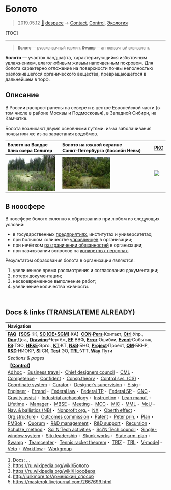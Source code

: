 # Болото
> 2019.05.12 [🚀](../index/index.md) [despace](index.md) → [Contact](contact.md), [Control](control.md), [Экология](ecology.md)

[TOC]

---

> <small>**Болото** — русскоязычный термин. **Swamp** — англоязычный эквивалент.</small>

**Боло́то** — участок ландшафта, характеризующийся избыточным увлажнением, влаголюбивым живым напочвенным покровом. Для болота характерно отложение на поверхности почвы неполностью разложившегося органического вещества, превращающегося в дальнейшем в торф.



## Описание
В России распространены на севере и в центре Европейской части (в том числе в районе Москвы и Подмосковья), в Западной Сибири, на Камчатке.

Болота возникают двумя основными путями: из‑за заболачивания почвы или же из‑за зарастания водоёмов.

|Болото на Валдае близ озера Селигер|Болото на южной окраине Санкт‑Петербурга (бассейн Невы)|[РКС](contact/rss.md)|
|:--|:--|:--|
|[![](f/con/boloto_pic01_thumb.jpg)](f/con/boloto_pic01.jpg)|[![](f/con/boloto_pic02_thumb.jpg)](f/con/boloto_pic02.jpg)|[![](f/con/r/rks_office_thumb.jpg)](f/con/r/rks_office.jpg)|



## В ноосфере
В ноосфере болото склонно к образованию при любом из следующих условий:

   - в государственных [предприятиях](contact.md), институтах и университетах;
   - при большом количестве [управленцев](manager.md) в организации;
   - при нечётком [разграничении обязанностей](orgstruct.md) в организации;
   - при завязывании вопросов на [конкретных персонах](sw_sys.md).

Результатом образования болота в организации являются:

   1. увеличенное время рассмотрения и согласования документации;
   1. потеря документации;
   1. несвоевременное выполнение работ;
   1. увеличение количества живности.



<p style="page-break-after:always"> </p>

## Docs & links (TRANSLATEME ALREADY)
|Navigation|
|:--|
|**[FAQ](faq.md)**【**[SCS](scs.md)**·КК, **[SC (OE+SGM)](sc.md)**·КА】**[CON](contact.md)·[Pers](person.md)**·Контакт, **[Ctrl](control.md)**·Упр., **[Doc](doc.md)**·Док., **[Drawing](drawing.md)**·Чертёж, **[EF](ef.md)**·ВВФ, **[Error](error.md)**·Ошибки, **[Event](event.md)**·События, **[FS](fs.md)**·ТЭО, **[HF&E](hfe.md)**·Эрго., **[KT](kt.md)**·КТ, **[N&B](nnb.md)**·БНО, **[Project](project.md)**·Проект, **[QM](qm.md)**·БКНР, **[R&D](rnd.md)**·НИОКР, **[SI](si.md)**·СИ, **[Test](test.md)**·ЭО, **[TRL](trl.md)**·УГТ, **[Way](way.md)**·Пути|
|*Sections & pages*|
|**【[Control](Control.md)】**<br> [Ad hoc](ad_hoc.md)・ [Business travel](business_travel.md)・ [Chief designers council](cocd.md)・ [CML](cml.md)・ [Competence](competence.md)・ [Confident](confident.md)・ [Consp.theory](consp_theory.md)・ [Control sys. (CS)](cs.md)・ [Coordinate system](coord_sys.md)・ [Curator](curator.md)・ [Designer’s supervision](des_spv.md)・ [E‑sig](esig.md)・ [Engineer](se.md)・ [Errand](errand.md)・ [Federal law](fed_law.md)・ [Federal TP](fed_tp.md)・ [Federal SP](fed_sp.md)・ [GNC](gnc.md)・ [Gravity assist](gravass.md)・ [Industrial archaeology](ind_arch.md)・ [Instruction](instruction.md)・ [Lean manuf.](lean_man.md)・ [Lifetime](lifetime.md)・ [Manager](manager.md)・ [MBSE](se.md)・ [Meeting](meeting.md)・ [MCC](scs.md)・ [MIC](mic.md)・ [MML](mml.md)・ [MoU](mou.md)・ [Nav. & ballistics (NB)](nnb.md)・ [Nonprofit org.](nonprof_org.md)・ [NX](nx.md)・ [Oberth effect](oberth_eff.md)・ [Org.structure](orgstruct.md)・ [Outcomes commission](outccom.md)・ [Patent](patent.md)・ [Peter prin.](peter_principle.md)・ [Plan](plan.md)・ [PMBok](pmbok.md)・ [Quorum](quorum.md)・ [R&D management](mgmt.md)・ [R&D support](rnd_support.md)・ [Recursion](recurs.md)・ [Schulze_method](schulze_method.md)・ [Sci'N'Tech activities](st_act.md)・ [Sci'N'Tech council](satc.md)・ [Single-window system](sw_sys.md)・ [Situ.leadership](situ_leadership.md)・ [Skunk works](se.md)・ [State arm. plan](plan_sa.md)・ [Swamp](swamp.md)・ [Teamcenter](teamcenter.md)・ [Tennis racket theorem](tr_theorem.md)・ [TRIZ](triz.md)・ [TRL](trl.md)・ [V‑model](v_model.md)・ [Veto](veto.md)・ [Workflow](workflow.md)・ [Workgroup](wg.md)|

   1. Docs: …
   1. <https://ru.wikipedia.org/wiki/Болото>
   1. <https://ru.wikipedia.org/wiki/Ноосфера>
   1. <http://lurkmore.to/Армейский_способ>
   1. <https://masterok.livejournal.com/2667699.html>
